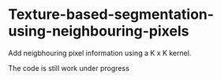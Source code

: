 # Texture-based-segmentation-using-neighbouring-pixels

Add neigbhouring pixel information using a K x K kernel.

The code is still work under progress
